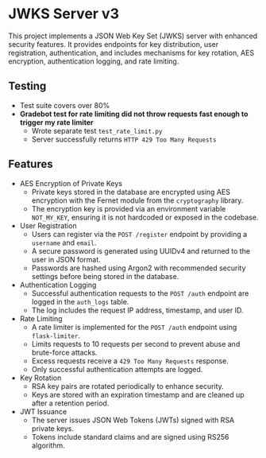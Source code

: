 # JWKS Server v3
This project implements a JSON Web Key Set (JWKS) server with enhanced security features. It provides endpoints for key distribution, user registration, authentication, and includes mechanisms for key rotation, AES encryption, authentication logging, and rate limiting.
## Testing
- Test suite covers over 80%
- **Gradebot test for rate limiting did not throw requests fast enough to trigger my rate limiter**
  - Wrote separate test `test_rate_limit.py`
  - Server successfully returns `HTTP 429 Too Many Requests` 
## Features
- AES Encryption of Private Keys
  - Private keys stored in the database are encrypted using AES encryption with the Fernet module from the `cryptography` library.
  - The encryption key is provided via an environment variable `NOT_MY_KEY`, ensuring it is not hardcoded or exposed in the codebase.
- User Registration
  - Users can register via the `POST /register` endpoint by providing a `username` and `email`.
  - A secure password is generated using UUIDv4 and returned to the user in JSON format.
  - Passwords are hashed using Argon2 with recommended security settings before being stored in the database.
- Authentication Logging
  - Successful authentication requests to the `POST /auth` endpoint are logged in the `auth_logs` table.
  - The log includes the request IP address, timestamp, and user ID.
- Rate Limiting
  - A rate limiter is implemented for the `POST /auth` endpoint using `flask-limiter`.
  - Limits requests to 10 requests per second to prevent abuse and brute-force attacks.
  - Excess requests receive a `429 Too Many Requests` response.
  - Only successful authentication attempts are logged.
- Key Rotation
  - RSA key pairs are rotated periodically to enhance security.
  - Keys are stored with an expiration timestamp and are cleaned up after a retention period.
- JWT Issuance
  - The server issues JSON Web Tokens (JWTs) signed with RSA private keys.
  - Tokens include standard claims and are signed using RS256 algorithm.

